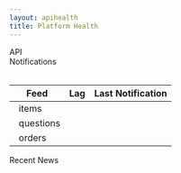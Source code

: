 ```yaml
---
layout: apihealth
title: Platform Health
---
```


<div class="status_bar">
    <div id="status_color_api">
        <div id="general_status" class="status"></div>
    </div>
    <div>
        <div class="sub_status_bar left">
            <div class="inner_status_bar" id="apiStatus">
                API
            </div>
        </div>
        <div class="sub_status_bar right">
            <div class="inner_status_bar" id="feedStatus">
                Notifications
            </div>
        </div>
    </div>
</div>
<br />
<!--<h3><u>Lag Feeds</u></h3>-->

<table class="ch-datagrid">
    <thead>
        <tr>
            <th scope="col">Feed</th>
            <th scope="col">Lag</th>
            <th scope="col">Last Notification</th>
        </tr>
    </thead>
    <tbody>
        <tr>
            <td><div id="itemsLagStatus">&nbsp; items </div></td>
            <td><div id="itemsLag">&nbsp;</div></td>
            <td><div id="itemsNovedadLag">&nbsp;</div></td>
        </tr>
        <tr>
            <td><div id="questionsLagStatus">&nbsp; questions </div></td>
            <td><div id="questionsLag">&nbsp;</div></td>
            <td><div id="questionsNovedadLag">&nbsp;</div></td>
        </tr>
        <tr>
            <td><div id="ordersLagStatus">&nbsp; orders </div></td>
            <td><div id="ordersLag">&nbsp;</div></td>
            <td><div id="ordersNovedadLag">&nbsp;</div></td>
        </tr>
    </tbody>
</table>

<div class="ch-g1">
    <div class="SubTitles">Recent News</div>
    <div id="lastTweets"></div>
</div>
